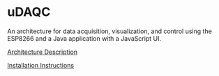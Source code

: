 # uDAQC
An architecture for data acquisition, visualization, and control using the ESP8266 and a Java application with a JavaScript UI.

[Architecture Description](/docs/Architecture.md)

[Installation Instructions](/docs/Installation.md)
